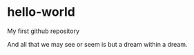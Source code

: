 # hello-world
My first github repository


And all that we may see or seem is but a dream within a dream.
